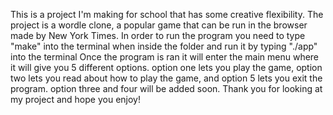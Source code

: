 This is a project I'm making for school that has some creative flexibility.
The project is a wordle clone, a popular game that can be run in the browser made by New York Times.
In order to run the program you need to type "make" into the terminal when inside the folder and run it
by typing "./app" into the terminal
Once the program is ran it will enter the main menu where it will give you 5 different options.
option one lets you play the game, option two lets you read about how to play the game, and option 5 lets you exit the program.
option three and four will be added soon.
Thank you for looking at my project and hope you enjoy!
